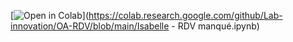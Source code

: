 [![Open in Colab](https://colab.research.google.com/assets/colab-badge.svg)](https://colab.research.google.com/github/Lab-innovation/OA-RDV/blob/main/Isabelle - RDV manqué.ipynb)
